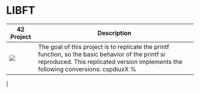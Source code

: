 # LIBFT
| 42 Project| Description |
| ----------- | ----------- |
| <a href=""> <img src="https://github.com/0bvim/42-project-badges/blob/main/badges/ft_printfn.png?raw=true" /></a> | The goal of this project is to replicate the printf function, so the basic behavior of the printf si reproduced. This replicated version implements the following conversions: cspdiuxX %
|
